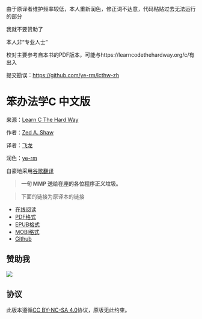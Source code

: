 由于原译者维护频率较低，本人重新润色，修正词不达意，代码粘贴过去无法运行的部分

我就不要赞助了

本人非“专业人士”

校对主要参考自本书的PDF版本，可能与https://learncodethehardway.org/c/有出入

提交勘误：https://github.com/ye-rm/lcthw-zh

# 笨办法学C 中文版

来源：[Learn C The Hard Way](http://c.learncodethehardway.org/book/)

作者：[Zed A. Shaw](https://twitter.com/lzsthw)

译者：[飞龙](https://github.com/wizardforcel)

润色：[ye-rm](https://github.com/ye-rm)

自豪地采用[谷歌翻译](https://translate.google.cn/)

> **一句 MMP 送给在座的各位程序正义垃圾。**

> 下面的链接为原译本的链接
>

+ [在线阅读](https://www.gitbook.com/book/wizardforcel/lcthw/details)
+ [PDF格式](https://www.gitbook.com/download/pdf/book/wizardforcel/lcthw)
+ [EPUB格式](https://www.gitbook.com/download/epub/book/wizardforcel/lcthw)
+ [MOBI格式](https://www.gitbook.com/download/mobi/book/wizardforcel/lcthw)
+ [Github](https://github.com/wizardforcel/lcthw-zh)

## 赞助我

![](img/qr_alipay.png)

## 协议

此版本遵循[CC BY-NC-SA 4.0](http://creativecommons.org/licenses/by-nc-sa/4.0/)协议，原版无此约束。
